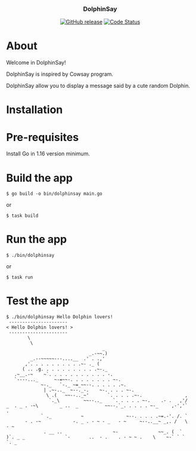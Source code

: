 <p align="center">
  <h3 align="center">DolphinSay</h3>
  <p align="center">
    <a href="https://github.com/tranquac/dolphinsay/releases"><img alt="GitHub release" src="https://img.shields.io/github/v/release/tranquac/dolphinsay.svg?logo=github&style=flat-square"></a>
    <a href="https://goreportcard.com/report/github.com/tranquac/dolphin"><img src="https://goreportcard.com/badge/github.com/tranquac/dolphinsay" alt="Code Status" /></a>
  </p>
</p>

# About

Welcome in DolphinSay!

DolphinSay is inspired by Cowsay program.

DolphinSay allow you to display a message said by a cute random Dolphin.

# Installation

# Pre-requisites

Install Go in 1.16 version minimum.

# Build the app

`$ go build -o bin/dolphinsay main.go`

or

`$ task build`

# Run the app

`$ ./bin/dolphinsay`

or

`$ task run`

# Test the app

```
$ ./bin/dolphinsay Hello Dolphin lovers!
 ----------------------
< Hello Dolphin lovers! >
 ----------------------
        \
         \
                                    _
                               _.-~~.)
         _.--~~~~~---....__  .' . .,'
       ,'. . . . . . . . . .~- ._ (
      ( .. .g. . . . . . . . . . .~-._
   .~__.-~    ~`. . . . . . . . . . . -.
   `----..._      ~-=~~-. . . . . . . . ~-.
             ~-._   `-._ ~=_~~--. . . . . .~.
              | .~-.._  ~--._-.    ~-. . . . ~-.
               \ .(   ~~--.._~'       `. . . . .~-.                ,
                `._\         ~~--.._    `. . . . . ~-.    .- .   ,'/
_  . _ . -~\        _ ..  _          ~~--.`_. . . . . ~-_     ,-','`  .
             ` ._           ~                ~--. . . . .~=.-'. /. `
       - . -~            -. _ . - ~ - _   - ~     ~--..__~ _,. /   \  - ~
              . __ ..                   ~-               ~~_. (  `
)`. _ _               `-       ..  - .    . - ~ ~ .    \    ~-` ` `  `. _

```
